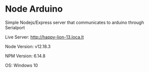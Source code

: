 # Node Arduino
Simple Nodejs/Express server that communicates to arduino through Serialport

Live Server: http://happy-lion-13.loca.lt

Node Version: v12.18.3

NPM Version: 6.14.8

OS: Windows 10
